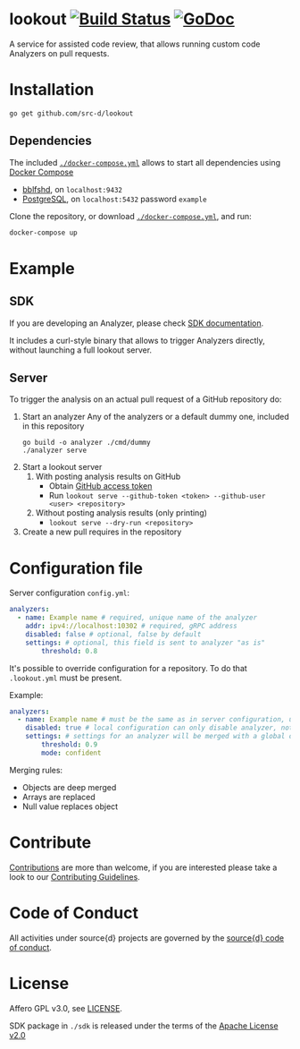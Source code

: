 # lookout [![Build Status](https://travis-ci.org/src-d/lookout.svg)](https://travis-ci.org/src-d/lookout) [![GoDoc](https://godoc.org/gopkg.in/src-d/lookout?status.svg)](https://godoc.org/github.com/src-d/lookout)

A service for assisted code review, that allows running custom code Analyzers on pull requests.

# Installation

`go get github.com/src-d/lookout`

## Dependencies

The included [`./docker-compose.yml`](./docker-compose.yml) allows to start all dependencies using [Docker Compose](https://docs.docker.com/compose/) 

* [bblfshd](https://github.com/bblfsh/bblfshd), on `localhost:9432`
* [PostgreSQL](https://www.postgresql.org/), on `localhost:5432` password `example`

Clone the repository, or download [`./docker-compose.yml`](./docker-compose.yml), and run:

```bash
docker-compose up
```


# Example

## SDK

If you are developing an Analyzer, please check [SDK documentation](./sdk/README.md).

It includes a curl-style binary that allows to trigger Analyzers directly, without launching a full lookout server.

## Server

To trigger the analysis on an actual pull request of a GitHub repository do:

1. Start an analyzer
Any of the analyzers or a default dummy one, included in this repository
    ```
    go build -o analyzer ./cmd/dummy
    ./analyzer serve
    ```
1. Start a lookout server
    1. With posting analysis results on GitHub
        - Obtain [GitHub access token](https://help.github.com/articles/creating-a-personal-access-token-for-the-command-line/)
        - Run `lookout serve --github-token <token> --github-user <user> <repository>`
    1. Without posting analysis results (only printing)
        - `lookout serve --dry-run <repository>`
1. Create a new pull requires in the repository


# Configuration file

Server configuration `config.yml`:

```yml
analyzers:
  - name: Example name # required, unique name of the analyzer
    addr: ipv4://localhost:10302 # required, gRPC address
    disabled: false # optional, false by default
    settings: # optional, this field is sent to analyzer "as is"
        threshold: 0.8
```

It's possible to override configuration for a repository.
To do that `.lookout.yml` must be present.

Example:
```yml
analyzers:
  - name: Example name # must be the same as in server configuration, unknown names will be ignored
    disabled: true # local configuration can only disable analyzer, not enable
    settings: # settings for an analyzer will be merged with a global one
        threshold: 0.9
        mode: confident
```

Merging rules:
- Objects are deep merged
- Arrays are replaced
- Null value replaces object

# Contribute

[Contributions](https://github.com/src-d/lookout/issues) are more than welcome, if you are interested please take a look to
our [Contributing Guidelines](CONTRIBUTING.md).

# Code of Conduct

All activities under source{d} projects are governed by the [source{d} code of conduct](https://github.com/src-d/guide/blob/master/.github/CODE_OF_CONDUCT.md).

# License
Affero GPL v3.0, see [LICENSE](LICENSE).

SDK package in `./sdk` is released under the terms of the [Apache License v2.0](./sdk/LICENSE)
